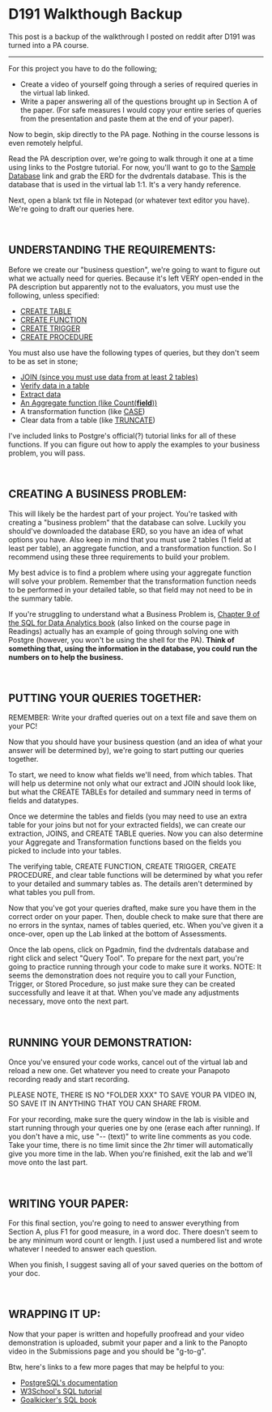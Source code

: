 # D191 Walkthough Backup

This post is a backup of the walkthrough I posted on reddit after D191 was turned into a PA course.

----

For this project you have to do the following;

- Create a video of yourself going through a series of required queries in the virtual lab linked.
- Write a paper answering all of the questions brought up in Section A of the  paper. (For safe measures I would copy your entire series of queries from the presentation and paste them at the end of your paper).

Now to begin, skip directly to the PA page. Nothing in the course lessons is even remotely helpful.

Read the PA description over, we're going to walk through it one at a time using links to the Postgre tutorial. For now, you'll want to go to the [Sample Database](https://www.postgresqltutorial.com/postgresql-sample-database/) link and grab the ERD for the dvdrentals database. This is the database that is used in the virtual lab 1:1. It's a very handy reference. 

Next, open a blank txt file in Notepad (or whatever text editor you have). We're going to draft our queries here. 

<br />

## **UNDERSTANDING THE REQUIREMENTS:**

Before we create our "business question", we're going to want to figure out what we actually need for queries. Because it's left VERY open-ended in the PA description but apparently not to the evaluators, you must use the following, unless specified:


- [CREATE TABLE](https://www.postgresqltutorial.com/postgresql-create-table/)
- [CREATE FUNCTION](https://www.postgresqltutorial.com/postgresql-triggers/)
- [CREATE TRIGGER](https://www.postgresqltutorial.com/postgresql-triggers/)
- [CREATE PROCEDURE](https://www.postgresqltutorial.com/postgresql-create-procedure/)


You must also use have the following types of queries, but they don't seem to be as set in stone;


- [JOIN (since you must use data from at least 2 tables)](https://www.postgresqltutorial.com/postgresql-joins/)
- [Verify data in a table](https://www.postgresqltutorial.com/postgresql-select-into/)
- [Extract data](https://www.postgresqltutorial.com/postgresql-insert/)
- [An Aggregate function (like Count(**field**)) ](https://www.postgresqltutorial.com/postgresql-aggregate-functions/)
- A transformation function (like [CASE](https://www.postgresqltutorial.com/postgresql-case/))
- Clear data from a table (like [TRUNCATE](https://www.postgresqltutorial.com/postgresql-truncate-table/))


I've included links to Postgre's official(?) tutorial links for all of these functions. If you can figure out how to apply the examples to your business problem, you will pass. 

<br />

## **CREATING A BUSINESS PROBLEM:** 

This will likely be the hardest part of your project. You're tasked with creating a "business problem" that the database can solve. Luckily you should've downloaded the database ERD, so you have an idea of what options you have. Also keep in mind that you must use 2 tables (1 field at least per table), an aggregate function, and a transformation function. So I recommend using these three requirements to build your problem.

My best advice is to find a problem where using your aggregate function will solve your problem. Remember that the transformation function needs to be performed in your detailed table, so that field may not need to be in the summary table.

If you're struggling to understand what a Business Problem is, [Chapter 9 of the SQL for Data Analytics book](https://lrps.wgu.edu/provision/262398022) (also linked on the course page in Readings) actually has an example of going through solving one with Postgre (however, you won't be using the shell for the PA). **Think of something that, using the information in the database, you could run the numbers on to help the business.**

<br />

## **PUTTING YOUR QUERIES TOGETHER:**

REMEMBER: Write your drafted queries out on a text file and save them on your PC!

Now that you should have your business question (and an idea of what your answer will be determined by), we're going to start putting our queries together.

To start, we need to know what fields we'll need, from which tables. That will help us determine not only what our extract and JOIN should look like, but what the CREATE TABLEs for detailed and summary need in terms of fields and datatypes.

Once we determine the tables and fields (you may need to use an extra table for your joins but not for your extracted fields), we can create our extraction, JOINS, and CREATE TABLE queries. Now you can also determine your Aggregate and Transformation functions based on the fields you picked to include into your tables.

The verifying table, CREATE FUNCTION, CREATE TRIGGER, CREATE PROCEDURE, and clear table functions will be determined by what you refer to your detailed and summary tables as. The details aren't determined by what tables you pull from.

Now that you've got your queries drafted, make sure you have them in the correct order on your paper. Then, double check to make sure that there are no errors in the syntax, names of tables queried, etc. When you've given it a once-over, open up the Lab linked at the bottom of Assessments.

Once the lab opens, click on Pgadmin, find the dvdrentals database and right click and select "Query Tool". To prepare for the next part, you're going to practice running through your code to make sure it works. NOTE: It seems the demonstration does not require you to call your Function, Trigger, or Stored Procedure, so just make sure they can be created successfully and leave it at that. When you've made any adjustments necessary, move onto the next part. 

<br />

## **RUNNING YOUR DEMONSTRATION:**

Once you've ensured your code works, cancel out of the virtual lab and reload a new one. Get whatever you need to create your Panapoto recording ready and start recording. 

PLEASE NOTE, THERE IS NO "FOLDER XXX" TO SAVE YOUR PA VIDEO IN, SO SAVE IT IN ANYTHING THAT YOU CAN SHARE FROM.

For your recording, make sure the query window in the lab is visible and start running through your queries one by one (erase each after running). If you don't have a mic, use "-- (text)" to write line comments as you code. Take your time, there is no time limit since the 2hr timer will automatically give you more time in the lab. When you're finished, exit the lab and we'll move onto the last part.

<br />

## **WRITING YOUR PAPER:**

For this final section, you're going to need to answer everything from Section A, plus F1 for good measure, in a word doc. There doesn't seem to be any minimum word count or length. I just used a numbered list and wrote whatever I needed to answer each question. 

When you finish, I suggest saving all of your saved queries on the bottom of your doc. 

<br />

## **WRAPPING IT UP:**

Now that your paper is written and hopefully proofread and your video demonstration is uploaded, submit your paper and a link to the Panopto video in the Submissions page and you should be "g-to-g". 


Btw, here's links to a few more pages that may be helpful to you:

- [PostgreSQL's documentation](https://www.postgresql.org/docs/)
- [W3School's SQL tutorial](https://www.w3schools.com/SQL/default.asp) 
- [Goalkicker's SQL book](https://goalkicker.com/SQLBook/)
